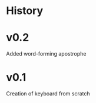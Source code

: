 History
==============

# v0.2

Added word-forming apostrophe

# v0.1

Creation of keyboard from scratch
